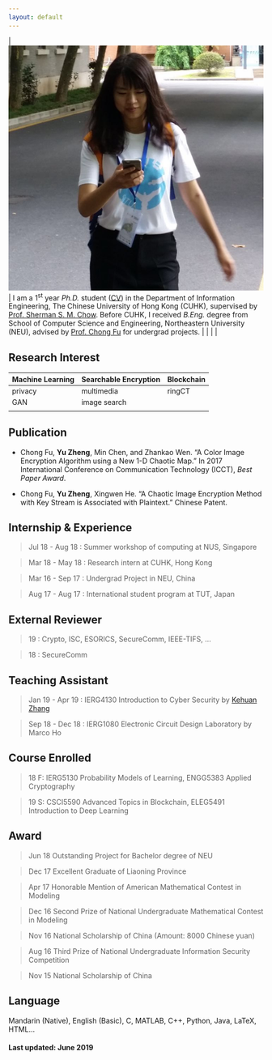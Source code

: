 ```yaml
---
layout: default
---
```


| <img src="/assets/images/me.png" width="1000"> | I am a 1<sup>st</sup> year _Ph.D._ student ([CV](https://www.dropbox.com/s/6r26jvh28hkrmuy/resume.pdf?dl=0)) in the Department of Information Engineering, The Chinese University of Hong Kong (CUHK), supervised by [Prof. Sherman S. M. Chow](http://staff.ie.cuhk.edu.hk/~smchow/). Before CUHK, I received _B.Eng._ degree from School of Computer Science and Engineering, Northeastern University (NEU), advised by [Prof. Chong Fu](https://scholar.google.com/citations?user=xq76xEMAAAAJ&hl=zh-CN) for undergrad projects. | 
|                 |                       |

## Research Interest

| Machine Learning | Searchable Encryption  | Blockchain |
|:-------------|:------------------|:------|
|  privacy     | multimedia        | ringCT|
|  GAN         | image search      |       |
|              |                   |       |

## Publication

*  Chong Fu, **Yu Zheng**, Min Chen, and Zhankao Wen. “A Color Image Encryption Algorithm using a New 1-D Chaotic Map.” In 2017 International Conference on Communication Technology (ICCT), _Best Paper Award_.

*  Chong Fu, **Yu Zheng**, Xingwen He. “A Chaotic Image Encryption Method with Key Stream is Associated with Plaintext.” Chinese Patent.

## Internship & Experience

> Jul 18 - Aug 18 : Summer workshop of computing at NUS, Singapore

> Mar 18 - May 18 : Research intern at CUHK, Hong Kong

> Mar 16 - Sep 17 : Undergrad Project in NEU, China

> Aug 17 - Aug 17 : International student program at TUT, Japan


## External Reviewer

>   19 : Crypto, ISC, ESORICS, SecureComm, IEEE-TIFS, ...

>   18 : SecureComm

## Teaching Assistant

> Jan 19 - Apr 19 : IERG4130 Introduction to Cyber Security by [Kehuan Zhang](http://personal.ie.cuhk.edu.hk/~khzhang/)

> Sep 18 - Dec 18 : IERG1080 Electronic Circuit Design Laboratory by Marco Ho

## Course Enrolled

>18 F: IERG5130 Probability Models of Learning, ENGG5383 Applied Cryptography

>19 S: CSCI5590 Advanced Topics in Blockchain, ELEG5491 Introduction to Deep Learning

## Award

> Jun 18 Outstanding Project for Bachelor degree of NEU 

> Dec 17 Excellent Graduate of Liaoning Province

> Apr 17 Honorable Mention of American Mathematical Contest in 
Modeling

> Dec 16 Second Prize of National Undergraduate Mathematical Contest in Modeling 

> Nov 16 National Scholarship of China (Amount: 8000 Chinese yuan)

> Aug 16 Third Prize of National Undergraduate Information Security Competition 

> Nov 15 National Scholarship of China

## Language

Mandarin (Native), English (Basic), C, MATLAB, C++, Python, Java, LaTeX, HTML...

#### Last updated: June 2019

